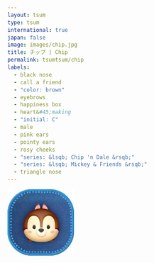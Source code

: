 ```yaml
---
layout: tsum
type: tsum
international: true
japan: false
image: images/chip.jpg
title: チップ | Chip
permalink: tsumtsum/chip
labels:
  - black nose
  - call a friend
  - "color: brown"
  - eyebrows
  - happiness box
  - heart&#45;making
  - "initial: C"
  - male
  - pink ears
  - pointy ears
  - rosy cheeks
  - "series: &lsqb; Chip 'n Dale &rsqb;"
  - "series: &lsqb; Mickey & Friends &rsqb;"
  - triangle nose
---
```

<img class="ui image" src="../images/chip.jpg">
